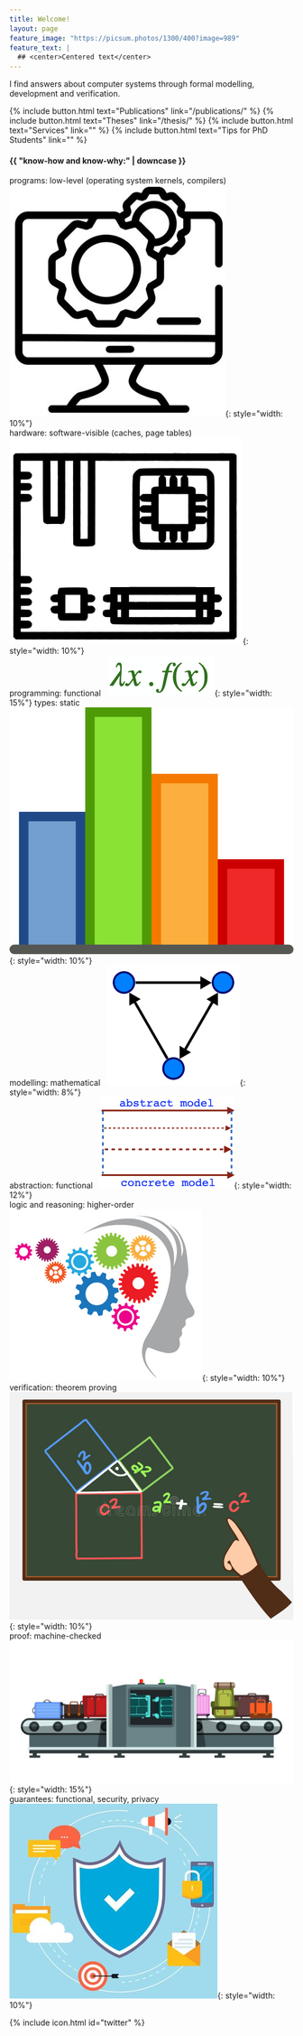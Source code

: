 ```yaml
---
title: Welcome!
layout: page
feature_image: "https://picsum.photos/1300/400?image=989"
feature_text: |
  ## <center>Centered text</center>
---
```


I find answers about computer systems through formal modelling, development and verification. 

{% include button.html text="Publications" link="/publications/" %} {% include button.html text="Theses" link="/thesis/" %} {% include button.html text="Services" link="" %} {% include button.html text="Tips for PhD Students" link="" %}

<h4>{{ "know-how and know-why:" | downcase }}</h4>

programs: low-level (operating system kernels, compilers)   ![image](/uploads/os1.png){: style="width: 10%"}<br />
hardware: software-visible (caches, page tables)   ![image](/uploads/board1.png){: style="width: 10%"}<br />
programming: functional   ![image](/uploads/lamda1.png){: style="width: 15%"}
types: static   ![image](/uploads/bar.png){: style="width: 10%"}<br />
modelling: mathematical   ![image](/uploads/fsm.png){: style="width: 8%"}<br />
abstraction: functional   ![image](/uploads/abs1.png){: style="width: 12%"}<br />
logic and reasoning: higher-order   ![image](/uploads/reason.png){: style="width: 10%"}<br />
verification: theorem proving   ![image](/uploads/thm.jpg){: style="width: 10%"}<br />
proof: machine-checked   ![image](/uploads/mchecked.jpg){: style="width: 15%"}<br />
guarantees: functional, security, privacy   ![image](/uploads/sec1.png){: style="width: 10%"}<br />


{% include icon.html id="twitter" %}

